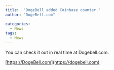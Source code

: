 ```yaml
---
title:  "DogeBell added Coinbase counter."
author: "DogeBell.com"

categories:
  - News
tags:
  - News
---
```


You can check it out in real time at Dogebell.com.

[https://DogeBell.com](https://dogebell.com)
